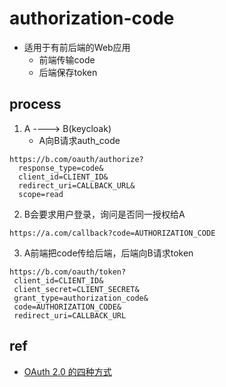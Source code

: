 # authorization-code

+ 适用于有前后端的Web应用
    + 前端传输code
    + 后端保存token




## process

1. A ----> B(keycloak)
    + A向B请求auth_code
```code
https://b.com/oauth/authorize?
  response_type=code&
  client_id=CLIENT_ID&
  redirect_uri=CALLBACK_URL&
  scope=read
```
2. B会要求用户登录，询问是否同一授权给A
```code
https://a.com/callback?code=AUTHORIZATION_CODE
```

3. A前端把code传给后端，后端向B请求token
```code
https://b.com/oauth/token?
 client_id=CLIENT_ID&
 client_secret=CLIENT_SECRET&
 grant_type=authorization_code&
 code=AUTHORIZATION_CODE&
 redirect_uri=CALLBACK_URL
```


## ref
+ [OAuth 2.0 的四种方式](http://www.ruanyifeng.com/blog/2019/04/oauth-grant-types.html)